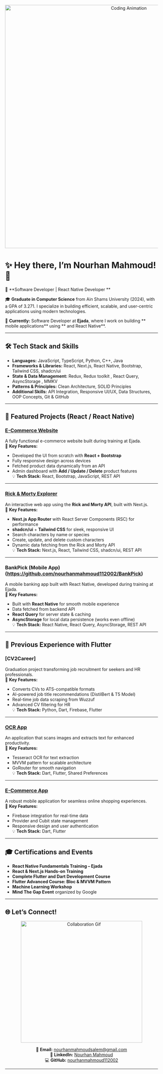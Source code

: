<p align="center"> <img src="https://media.giphy.com/media/ZVik7pBtu9dNS/giphy.gif" alt="Coding Animation" width="800"> </p>

# ✨ Hey there, I’m Nourhan Mahmoud! 👋

🚀 **Software Developer | React Native Developer **  

🎓 **Graduate in Computer Science** from Ain Shams University (2024), with a GPA of 3.271. I specialize in building efficient, scalable, and user-centric applications using modern technologies.  

🌟 **Currently:** Software Developer at **Ejada**, where I work on building ** mobile applications** using ** and React Native**.  

---

## 🛠️ Tech Stack and Skills
- **Languages:** JavaScript, TypeScript, Python, C++, Java  
- **Frameworks & Libraries:** React, Next.js, React Native, Bootstrap, Tailwind CSS, shadcn/ui  
- **State & Data Management:** Redux, Redux toolkit , React Query, AsyncStorage , MMKV
- **Patterns & Principles:** Clean Architecture, SOLID Principles  
- **Additional Skills:** API Integration, Responsive UI/UX, Data Structures, OOP Concepts, Git & GitHub  

---

## 📂 Featured Projects (React / React Native)

### [E-Commerce Website](https://github.com/nourhanmahmoud112002/e-commerce-using-react)  
A fully functional e-commerce website built during training at Ejada.  
🔑 **Key Features:**  
- Developed the UI from scratch with **React + Bootstrap**  
- Fully responsive design across devices  
- Fetched product data dynamically from an API  
- Admin dashboard with **Add / Update / Delete** product features  
💡 **Tech Stack:** React, Bootstrap, JavaScript, REST API  

---

### [Rick & Morty Explorer](https://github.com/nourhanmahmoud112002/Rick-and-Morty)  
An interactive web app using the **Rick and Morty API**, built with Next.js.  
🔑 **Key Features:**  
- **Next.js App Router** with React Server Components (RSC) for performance  
- **shadcn/ui** + **Tailwind CSS** for sleek, responsive UI  
- Search characters by name or species  
- Create, update, and delete custom characters  
- Dynamic data fetching from the Rick and Morty API  
💡 **Tech Stack:** Next.js, React, Tailwind CSS, shadcn/ui, REST API  

---

### BankPick (Mobile App)  (https://github.com/nourhanmahmoud112002/BankPick)
A mobile banking app built with React Native, developed during training at Ejada.  
🔑 **Key Features:**  
- Built with **React Native** for smooth mobile experience  
- Data fetched from backend API  
- **React Query** for server state & caching  
- **AsyncStorage** for local data persistence (works even offline)  
💡 **Tech Stack:** React Native, React Query, AsyncStorage, REST API  

---

## 📂 Previous Experience with Flutter

### [CV2Career] 
Graduation project transforming job recruitment for seekers and HR professionals.  
🔑 **Key Features:**  
- Converts CVs to ATS-compatible formats  
- AI-powered job title recommendations (DistilBert & T5 Model)  
- Real-time job data scraping from Wuzzuf  
- Advanced CV filtering for HR  
💡 **Tech Stack:** Python, Dart, Firebase, Flutter  

---

### [OCR App](https://github.com/nourhanmahmoud112002/OCR)  
An application that scans images and extracts text for enhanced productivity.  
🔑 **Key Features:**  
- Tesseract OCR for text extraction  
- MVVM pattern for scalable architecture  
- GoRouter for smooth navigation  
💡 **Tech Stack:** Dart, Flutter, Shared Preferences  

---

### [E-Commerce App](https://github.com/nourhanmahmoud112002/e-commerceApp)  
A robust mobile application for seamless online shopping experiences.  
🔑 **Key Features:**  
- Firebase integration for real-time data  
- Provider and Cubit state management  
- Responsive design and user authentication  
💡 **Tech Stack:** Dart, Flutter  

---

## 🎓 Certifications and Events
- **React Native Fundamentals Training – Ejada**  
- **React & Next.js Hands-on Training**  
- **Complete Flutter and Dart Development Course**  
- **Flutter Advanced Course: Bloc & MVVM Pattern**  
- **Machine Learning Workshop**  
- **Mind The Gap Event** organized by Google  

---

## 🌐 Let’s Connect!  

<p align="center">
  <img src="https://media.giphy.com/media/3o7abKhOpu0NwenH3O/giphy.gif" alt="Collaboration Gif" width="400">
</p>  

<p align="center">
  📧 <b>Email:</b> <a href="mailto:nourhanmahmoudsalem@gmail.com">nourhanmahmoudsalem@gmail.com</a> <br>
  🔗 <b>LinkedIn:</b> <a href="https://www.linkedin.com/in/nourhan-mahmoud-76146a23a">Nourhan Mahmoud</a> <br>
  💻 <b>GitHub:</b> <a href="https://github.com/nourhanmahmoud112002">nourhanmahmoud112002</a>
</p>  

---
